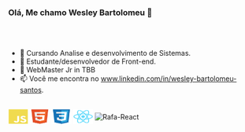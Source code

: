 ### Olá, Me chamo Wesley Bartolomeu 👋
<br/>




<div align="center">

</div>
<br/>


- 🔭 Cursando Analise e desenvolvimento de Sistemas.
- 🌱 Estudante/desenvolvedor de Front-end.
- 🤔 WebMaster Jr in TBB
- 📫 Você me encontra no www.linkedin.com/in/wesley-bartolomeu-santos.

<div style="display: inline_block"><br>
<img align="center" alt="Rafa-Js" height="30" width="40" src="https://raw.githubusercontent.com/devicons/devicon/master/icons/javascript/javascript-plain.svg">
<img align="center" alt="Rafa-HTML" height="30" width="40" src="https://raw.githubusercontent.com/devicons/devicon/master/icons/html5/html5-original.svg">
<img align="center" alt="Rafa-CSS" height="30" width="40" src="https://raw.githubusercontent.com/devicons/devicon/master/icons/css3/css3-original.svg">
<img align="center" alt="Rafa-React" height="30" width="40" src="https://raw.githubusercontent.com/devicons/devicon/master/icons/react/react-original.svg">
<img align="center" alt="Rafa-React" height="30" width="50" src="https://img.shields.io/badge/Sass-CC6699?style=for-the-badge&logo=sass&logoColor=white">
<div/>
